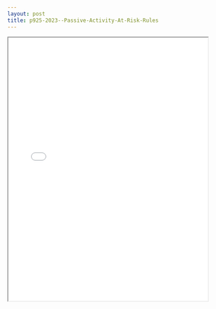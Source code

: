 ```yaml
---
layout: post
title: p925-2023--Passive-Activity-At-Risk-Rules
---
```


<div class="pdf-container">
<iframe src="/ea/assets/pdfs/p925-2023--Passive-Activity-At-Risk-Rules.pdf" height="600" width="90%" allowFullScreen="true"></iframe>
</div>

